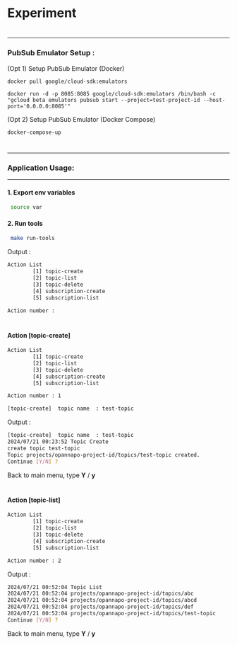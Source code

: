 # Experiment
# 
___
### PubSub Emulator Setup : 
(Opt 1) Setup PubSub Emulator (Docker)
```docker
docker pull google/cloud-sdk:emulators
```
```docker
docker run -d -p 8085:8085 google/cloud-sdk:emulators /bin/bash -c "gcloud beta emulators pubsub start --project=test-project-id --host-port='0.0.0.0:8085'"
```

(Opt 2) Setup PubSub Emulator (Docker Compose)
```docker
docker-compose-up
```
#
#
___
### Application Usage: 
___
#### 1. Export env variables
```bash
 source var
```

#### 2. Run tools
```bash
 make run-tools
```
Output :
```bash
Action List
        [1] topic-create
        [2] topic-list
        [3] topic-delete
        [4] subscription-create
        [5] subscription-list

Action number :
```

#

#### Action [topic-create]
```bash
Action List
        [1] topic-create
        [2] topic-list
        [3] topic-delete
        [4] subscription-create
        [5] subscription-list

Action number : 1
```
```bash
[topic-create]  topic name  : test-topic
```

Output :
```bash
[topic-create]  topic name  : test-topic
2024/07/21 00:23:52 Topic Create
create topic test-topic
Topic projects/opannapo-project-id/topics/test-topic created.
Continue [Y/N] ?
```
Back to main menu, type **Y** / **y**

#

#### Action [topic-list]
```bash
Action List
        [1] topic-create
        [2] topic-list
        [3] topic-delete
        [4] subscription-create
        [5] subscription-list

Action number : 2
```

Output :
```bash
2024/07/21 00:52:04 Topic List
2024/07/21 00:52:04 projects/opannapo-project-id/topics/abc
2024/07/21 00:52:04 projects/opannapo-project-id/topics/abcd
2024/07/21 00:52:04 projects/opannapo-project-id/topics/def
2024/07/21 00:52:04 projects/opannapo-project-id/topics/test-topic
Continue [Y/N] ?
```
Back to main menu, type **Y** / **y**